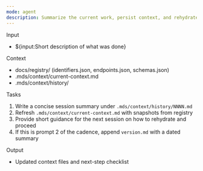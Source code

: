 ```yaml
---
mode: agent
description: Summarize the current work, persist context, and rehydrate for a fresh session.
---
```

Input
- ${input:Short description of what was done}

Context
- docs/registry/ (identifiers.json, endpoints.json, schemas.json)
- .mds/context/current-context.md
- .mds/context/history/

Tasks
1) Write a concise session summary under `.mds/context/history/NNNN.md`
2) Refresh `.mds/context/current-context.md` with snapshots from registry
3) Provide short guidance for the next session on how to rehydrate and proceed
4) If this is prompt 2 of the cadence, append `version.md` with a dated summary

Output
- Updated context files and next-step checklist

